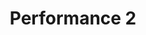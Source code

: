 ---
title: "Performance 2"
thumbnail: "https://images.unsplash.com/photo-1523780981236-15187fc5b04f?ixlib=rb-4.0.3&ixid=M3wxMjA3fDB8MHxwaG90by1wYWdlfHx8fGVufDB8fHx8fA%3D%3D&auto=format&fit=crop&w=1374&q=80"
full_image: "https://images.unsplash.com/photo-1523780981236-15187fc5b04f?ixlib=rb-4.0.3&ixid=M3wxMjA3fDB8MHxwaG90by1wYWdlfHx8fGVufDB8fHx8fA%3D%3D&auto=format&fit=crop&w=1374&q=80"
video: ""
description: "Description of performance 2"
order: 2
---